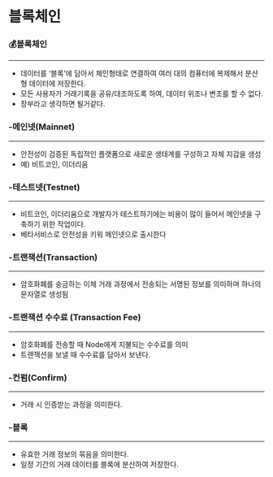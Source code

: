 # 블록체인

### 💰블록체인

---

- 데이터를 ‘블록’에 담아서 체인형태로 연결하여 여러 대의 컴퓨터에 복제해서 분산형 데이터에 저장한다.
- 모든 사용자가 거래기록을 공유/대조하도록 하여, 데이터 위조나 변조를 할 수 없다.
- 장부라고 생각하면 될거같다.

### -메인넷(Mainnet)

---

- 안전성이 검증된 독립적인 플랫폼으로 새로운 생태계를 구성하고 자체 지갑을 생성
- 예) 비트코인, 이더리움

### -테스트넷(Testnet)

---

- 비트코인, 이더리움으로 개발자가 테스트하기에는 비용이 많이 들어서 메인넷을 구축하기 위한 작업이다.
- 베타서비스로 안전성을 키워 메인넷으로 출시한다

### -트랜잭션(Transaction)

---

- 암호화폐를 송금하는 이체 거래 과정에서 전송되는 서명된 정보를 의미하며 하나의 문자열로 생성됨

### -트랜잭션 수수료 (Transaction Fee)

---

- 암호화폐를 전송할 때 Node에게 지불되는 수수료를 의미
- 트랜잭션을 보낼 때 수수료를 담아서 보낸다.

### -컨펌(Confirm)

---

- 거래 시 인증받는 과정을 의미한다.

### -블록

---

- 유효한 거래 정보의 묶음을 의미한다.
- 일정 기간의 거래 데이터를 블록에 분산하여 저장한다.